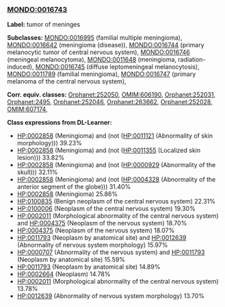 
### [MONDO:0016743](http://purl.obolibrary.org/obo/MONDO_0016743)
**Label:** tumor of meninges

**Subclasses:** [MONDO:0016995](http://purl.obolibrary.org/obo/MONDO_0016995) (familial multiple meningioma), [MONDO:0016642](http://purl.obolibrary.org/obo/MONDO_0016642) (meningioma (disease)), [MONDO:0016744](http://purl.obolibrary.org/obo/MONDO_0016744) (primary melanocytic tumor of central nervous system), [MONDO:0016746](http://purl.obolibrary.org/obo/MONDO_0016746) (meningeal melanocytoma), [MONDO:0011648](http://purl.obolibrary.org/obo/MONDO_0011648) (meningioma, radiation-induced), [MONDO:0016745](http://purl.obolibrary.org/obo/MONDO_0016745) (diffuse leptomeningeal melanocytosis), [MONDO:0011789](http://purl.obolibrary.org/obo/MONDO_0011789) (familial meningioma), [MONDO:0016747](http://purl.obolibrary.org/obo/MONDO_0016747) (primary melanoma of the central nervous system), 

**Corr. equiv. classes:** [Orphanet:252050](http://www.orpha.net/ORDO/Orphanet_252050), [OMIM:606190](http://purl.obolibrary.org/obo/OMIM_606190), [Orphanet:252031](http://www.orpha.net/ORDO/Orphanet_252031), [Orphanet:2495](http://www.orpha.net/ORDO/Orphanet_2495), [Orphanet:252046](http://www.orpha.net/ORDO/Orphanet_252046), [Orphanet:263662](http://www.orpha.net/ORDO/Orphanet_263662), [Orphanet:252028](http://www.orpha.net/ORDO/Orphanet_252028), [OMIM:607174](http://purl.obolibrary.org/obo/OMIM_607174), 

**Class expressions from DL-Learner:**

- [HP:0002858](http://purl.obolibrary.org/obo/HP_0002858) (Meningioma) and (not ([HP:0011121](http://purl.obolibrary.org/obo/HP_0011121) (Abnormality of skin morphology))) 39.23%
- [HP:0002858](http://purl.obolibrary.org/obo/HP_0002858) (Meningioma) and (not ([HP:0011355](http://purl.obolibrary.org/obo/HP_0011355) (Localized skin lesion))) 33.82%
- [HP:0002858](http://purl.obolibrary.org/obo/HP_0002858) (Meningioma) and (not ([HP:0000929](http://purl.obolibrary.org/obo/HP_0000929) (Abnormality of the skull))) 32.11%
- [HP:0002858](http://purl.obolibrary.org/obo/HP_0002858) (Meningioma) and (not ([HP:0004328](http://purl.obolibrary.org/obo/HP_0004328) (Abnormality of the anterior segment of the globe))) 31.40%
- [HP:0002858](http://purl.obolibrary.org/obo/HP_0002858) (Meningioma) 25.86%
- [HP:0100835](http://purl.obolibrary.org/obo/HP_0100835) (Benign neoplasm of the central nervous system) 22.31%
- [HP:0100006](http://purl.obolibrary.org/obo/HP_0100006) (Neoplasm of the central nervous system) 19.30%
- [HP:0002011](http://purl.obolibrary.org/obo/HP_0002011) (Morphological abnormality of the central nervous system) and [HP:0004375](http://purl.obolibrary.org/obo/HP_0004375) (Neoplasm of the nervous system) 18.70%
- [HP:0004375](http://purl.obolibrary.org/obo/HP_0004375) (Neoplasm of the nervous system) 18.07%
- [HP:0011793](http://purl.obolibrary.org/obo/HP_0011793) (Neoplasm by anatomical site) and [HP:0012639](http://purl.obolibrary.org/obo/HP_0012639) (Abnormality of nervous system morphology) 15.97%
- [HP:0000707](http://purl.obolibrary.org/obo/HP_0000707) (Abnormality of the nervous system) and [HP:0011793](http://purl.obolibrary.org/obo/HP_0011793) (Neoplasm by anatomical site) 15.59%
- [HP:0011793](http://purl.obolibrary.org/obo/HP_0011793) (Neoplasm by anatomical site) 14.89%
- [HP:0002664](http://purl.obolibrary.org/obo/HP_0002664) (Neoplasm) 14.78%
- [HP:0002011](http://purl.obolibrary.org/obo/HP_0002011) (Morphological abnormality of the central nervous system) 13.78%
- [HP:0012639](http://purl.obolibrary.org/obo/HP_0012639) (Abnormality of nervous system morphology) 13.70%


